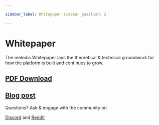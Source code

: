 ```yaml
---

sidebar_label: Whitepaper sidebar_position: 2

---
```


# Whitepaper

The melodia Whitepaper lays the theoretical & technical groundwork for how the platform is built and continues to grow.

## [PDF Download](https://whitepaper.melodia.co)

## [Blog post](https://blog.melodia.co/posts/the-melodia-white-paper-a-decentralized-community-owned-music-sharing-protocol)

Questions? Ask & engage with the community on

[Discord](https://discord.com/invite/melodia) and [Reddit](https://www.reddit.com/r/melodia/)

